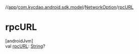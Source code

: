 //[app](../../../index.md)/[com.kycdao.android.sdk.model](../index.md)/[NetworkOption](index.md)/[rpcURL](rpc-u-r-l.md)

# rpcURL

[androidJvm]\
val [rpcURL](rpc-u-r-l.md): [String](https://kotlinlang.org/api/latest/jvm/stdlib/kotlin/-string/index.html)?
